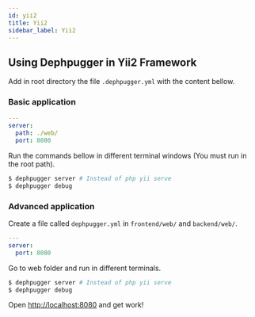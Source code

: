 ```yaml
---
id: yii2
title: Yii2
sidebar_label: Yii2
---
```


## Using Dephpugger in Yii2 Framework

Add in root directory the file `.dephpugger.yml` with the content bellow.

### Basic application
```yml
---
server:
  path: ./web/
  port: 8080
```

Run the commands bellow in different terminal windows (You must run in the root path).

```bash
$ dephpugger server # Instead of php yii serve
$ dephpugger debug
```

### Advanced application

Create a file called `dephpugger.yml` in `frontend/web/` and `backend/web/`.
```yml
---
server:
  port: 8080
```

Go to web folder and run in different terminals.

```bash
$ dephpugger server # Instead of php yii serve
$ dephpugger debug
```

Open [http://localhost:8080](http://localhost:8080) and get work!
